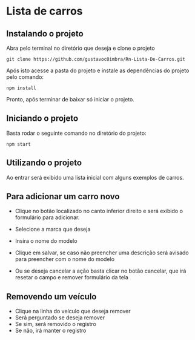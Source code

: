 # Lista de carros

## Instalando o projeto
Abra pelo terminal no diretório que deseja e clone o projeto
```
git clone https://github.com/gustavoc0imbra/Rn-Lista-De-Carros.git
```

Após isto acesse a pasta do projeto e instale as dependências do projeto pelo comando:
```
npm install
```

Pronto, após terminar de baixar só iniciar o projeto.

## Iniciando o projeto
Basta rodar o seguinte comando no diretório do projeto:
```
npm start
```

## Utilizando o projeto
Ao entrar será exibido uma lista inicial com alguns exemplos de carros.

## Para adicionar um carro novo
- Clique no botão localizado no canto inferior direito e será exibido o formulário para adicionar.

- Selecione a marca que deseja

- Insira o nome do modelo

- Clique em salvar, se caso não preencher uma descrição será avisado para preencher com o nome do modelo

- Ou se deseja cancelar a ação basta clicar no botão cancelar, que irá resetar o campo e remover formulário da tela

## Removendo um veículo
- Clique na linha do veículo que deseja remover
- Será perguntado se deseja remover
- Se sim, será removido o registro
- Se não, irá manter o registro